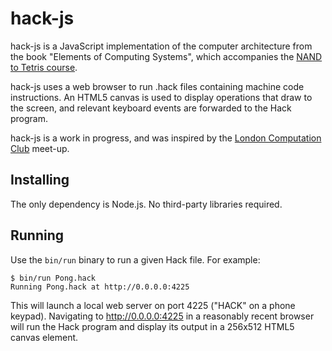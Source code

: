# hack-js

hack-js is a JavaScript implementation of the computer architecture from
the book "Elements of Computing Systems", which accompanies the [NAND to
Tetris course](http://www.nand2tetris.org).

hack-js uses a web browser to run .hack files containing machine code
instructions. An HTML5 canvas is used to display operations that draw
to the screen, and relevant keyboard events are forwarded to the Hack
program.

hack-js is a work in progress, and was inspired by the [London
Computation Club](http://london.computation.club) meet-up.

## Installing

The only dependency is Node.js. No third-party libraries required.

## Running

Use the `bin/run` binary to run a given Hack file. For example:

```
$ bin/run Pong.hack
Running Pong.hack at http://0.0.0.0:4225
```

This will launch a local web server on port 4225 ("HACK" on a phone
keypad). Navigating to http://0.0.0.0:4225 in a reasonably recent
browser will run the Hack program and display its output in a 256x512
HTML5 canvas element.
